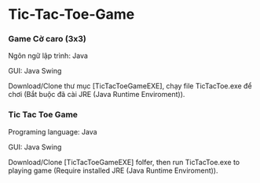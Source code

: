 # Tic-Tac-Toe-Game
<h3>Game Cờ caro (3x3)</h3>
<p>Ngôn ngữ lập trình: Java</p> 
<p>GUI: Java Swing</p>
<p>Download/Clone thư mục [TicTacToeGameEXE], chạy file TicTacToe.exe để chơi (Bắt buộc đã cài JRE (Java Runtime Enviroment)).</p>
<h3>Tic Tac Toe Game</h3>
<p>Programing language: Java</p>
<p>GUI: Java Swing</p>
<p>Download/Clone [TicTacToeGameEXE] folfer, then run TicTacToe.exe to playing game (Require installed JRE (Java Runtime Enviroment)).</p>


